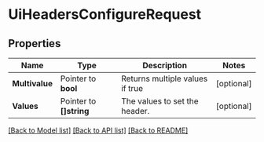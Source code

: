 # UiHeadersConfigureRequest


## Properties

Name | Type | Description | Notes
------------ | ------------- | ------------- | -------------
**Multivalue** | Pointer to **bool** | Returns multiple values if true | [optional] 
**Values** | Pointer to **[]string** | The values to set the header. | [optional] 





[[Back to Model list]](../README.md#documentation-for-models) [[Back to API list]](../README.md#documentation-for-api-endpoints) [[Back to README]](../README.md)


